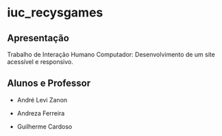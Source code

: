 # iuc_recysgames

## Apresentação

Trabalho de Interação Humano Computador: Desenvolvimento de um site acessível e responsivo.

## Alunos e Professor

* André Levi Zanon

* Andreza Ferreira

* Guilherme Cardoso
